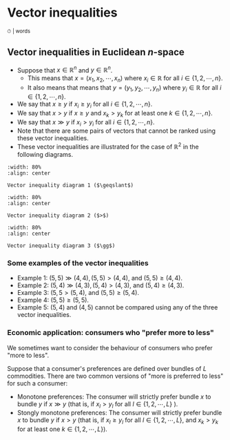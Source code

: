 # Vector inequalities

<small>⏱ <span class="eta"></span> | <span class="words"></span> words</small>


## Vector inequalities in Euclidean $n$-space

- Suppose that $x \in \mathbb{R}^{n}$ and $y \in \mathbb{R}^{n}$.
    - This means that $x=\left(x_{1}, x_{2}, \cdots, x_{n}\right)$ where $x_{i} \in \mathbb{R}$ for all $i \in\{1,2, \cdots, n\}$.
    - It also means that means that $y=\left(y_{1}, y_{2}, \cdots, y_{n}\right)$ where $y_{i} \in \mathbb{R}$ for all $i \in\{1,2, \cdots, n\}$.
- We say that $x \geqslant y$ if $x_{i} \geqslant y_{i}$ for all $i \in\{1,2, \cdots, n\}$.
- We say that $x>y$ if $x \geqslant y$ and $x_{k}>y_{k}$ for at least one $k \in\{1,2, \cdots, n\}$.
- We say that $x \gg y$ if $x_{i}>y_{i}$ for all $i \in\{1,2, \cdots, n\}$.
- Note that there are some pairs of vectors that cannot be ranked using these vector inequalities.
- These vector inequalities are illustrated for the case of $\mathbb{R}^{2}$ in the following diagrams.


```{figure} _static/img/lecture_07/vector_inequality_ge.png
:width: 80%
:align: center

Vector inequality diagram 1 ($\geqslant$)
```

```{figure} _static/img/lecture_07/vector_inequality_gt.png
:width: 80%
:align: center

Vector inequality diagram 2 ($>$)
```

```{figure} _static/img/lecture_07/vector_inequality_gg.png
:width: 80%
:align: center

Vector inequality diagram 3 ($\gg$)
```


### Some examples of the vector inequalities

- Example 1: $(5,5) \gg(4,4),(5,5)>(4,4)$, and $(5,5) \geqslant(4,4)$.
- Example 2: $(5,4) \gg(4,3),(5,4)>(4,3)$, and $(5,4) \geqslant(4,3)$.
- Example 3: $(5,5>(5,4)$, and $(5,5) \geqslant(5,4)$.
- Example 4: $(5,5) \geqslant(5,5)$.
- Example 5: $(5,4)$ and $(4,5)$ cannot be compared using any of the three vector inequalities.



### Economic application: consumers who "prefer more to less"

We sometimes want to consider the behaviour of consumers who prefer "more to less".

Suppose that a consumer's preferences are defined over bundles of $L$ commodities. There are two common versions of "more is preferred to less" for such a consumer:
- Monotone preferences: The consumer will strictly prefer bundle $x$ to bundle $y$ if $x \gg y$ (that is, if $x_{l}>y_{l}$ for all $l \in\{1,2, \cdots, L\}$ ).
- Stongly monotone preferences: The consumer will strictly prefer bundle $x$ to bundle $y$ if $x>y$ (that is, if $x_{I} \geqslant y_{l}$ for all $l \in\{1,2, \cdots, L\}$, and $x_{k}>y_{k}$ for at least one $\left.k \in\{1,2, \cdots, L\}\right)$.






<br></br>
<br></br>
<br></br>
<br></br>
<br></br>
